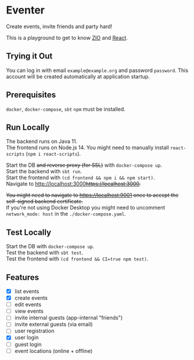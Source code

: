 # Eventer

Create events, invite friends and party hard!

This is a playground to get to know [ZIO](https://zio.dev/) and [React](https://reactjs.org/).


## Trying it Out

You can log in with email `example@example.org` and password `password`.
This account will be created automatically at application startup.


## Prerequisites

`docker`, `docker-compose`, `sbt` `npm` must be installed.


## Run Locally

The backend runs on Java 11.  
The frontend runs on Node.js 14. You might need to manually install `react-scripts` (`npm i react-scripts`).

Start the DB ~~and reverse proxy (for SSL)~~ with `docker-compose up`.  
Start the backend with `sbt run`.  
Start the frontend with `(cd frontend && npm i && npm start)`.  
Navigate to [http://localhost:3000](http://localhost:3000)~~[https://localhost:3000](https://localhost:3000).~~

~~You might need to navigate to [https://localhost:9001](https://localhost:9001) once to accept the self-signed backend certificate.~~  
If you're not using Docker Desktop you might need to uncomment `network_mode: host` in the `./docker-compose.yaml`.


## Test Locally

Start the DB with `docker-compose up`.  
Test the backend with `sbt test`.  
Test the frontend with `(cd frontend && CI=true npm test)`.


## Features

- [x] list events
- [x] create events
- [ ] edit events
- [ ] view events
- [ ] invite internal guests (app-internal "friends")
- [ ] invite external guests (via email)
- [ ] user registration
- [x] user login
- [ ] guest login
- [ ] event locations (online + offline)
